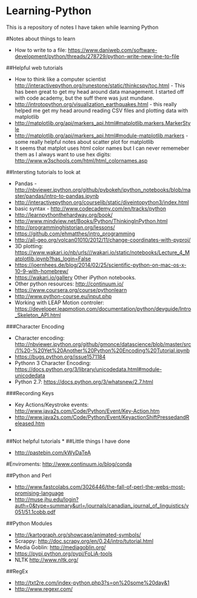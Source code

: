 # Learning-Python
This is a repository of notes I have taken while learning Python

#Notes about things to learn
* How to write to a file: https://www.daniweb.com/software-development/python/threads/278729/python-write-new-line-to-file


##Helpful web tutorials
* How to think like a computer scientist http://interactivepython.org/runestone/static/thinkcspy/toc.html - This has been great to get my head around data management. I started off with code academy, but the suff there was just mundane. 
* http://introtopython.org/visualization_earthquakes.html - this really helped me get my head around reading CSV files and plotting data with matplotlib
* http://matplotlib.org/api/markers_api.html#matplotlib.markers.MarkerStyle 
* http://matplotlib.org/api/markers_api.html#module-matplotlib.markers - some really helpful notes about scatter plot for matplotlib
* It seems that matplot uses html color names but I can never rememeber them as I always want to use hex digits: http://www.w3schools.com/html/html_colornames.asp

##Intersting tutorials to look at
* Pandas - http://nbviewer.ipython.org/github/pybokeh/ipython_notebooks/blob/master/pandas/intro-to-pandas.ipynb
* http://interactivepython.org/courselib/static/diveintopython3/index.html
* basic syntax - http://www.codecademy.com/en/tracks/python
* http://learnpythonthehardway.org/book/
* http://www.mindview.net/Books/Python/ThinkingInPython.html
* http://programminghistorian.org/lessons/
* https://github.com/ehmatthes/intro_programming
* http://all-geo.org/volcan01010/2012/11/change-coordinates-with-pyproj/
* 3D plotting: https://www.wakari.io/nb/urls///wakari.io/static/notebooks/Lecture_4_Matplotlib.ipynb?has_login=False
* https://joernhees.de/blog/2014/02/25/scientific-python-on-mac-os-x-10-9-with-homebrew/
* https://wakari.io/gallery Other iPython notebooks.
* Other python resources: http://continuum.io/
* https://www.coursera.org/course/pythonlearn
* http://www.python-course.eu/input.php
* Working with LEAP Motion controler: https://developer.leapmotion.com/documentation/python/devguide/Intro_Skeleton_API.html

###Character Encoding
* Character encoding: http://nbviewer.ipython.org/github/gmonce/datascience/blob/master/src/1%20-%20Yet%20Another%20Python%20Encoding%20Tutorial.ipynb
* https://bugs.python.org/issue1571184
* Pythonn 3 Character Encoding: https://docs.python.org/3/library/unicodedata.html#module-unicodedata
* Python 2.7: https://docs.python.org/3/whatsnew/2.7.html

###Recording Keys
* Key Actions/Keystroke events: http://www.java2s.com/Code/Python/Event/Key-Action.htm
* http://www.java2s.com/Code/Python/Event/KeyactionShiftPressedandReleased.htm
* 


##Not helpful tutorials
*
##Little things I have done
* http://pastebin.com/kWyDaTeA

#Enviroments:
http://www.continuum.io/blog/conda

##Python and Perl
* http://www.fastcolabs.com/3026446/the-fall-of-perl-the-webs-most-promising-language
* http://muse.jhu.edu/login?auth=0&type=summary&url=/journals/canadian_journal_of_linguistics/v051/51.1cobb.pdf

##Python Modules
* http://kartograph.org/showcase/animated-symbols/
* Scrappy: http://doc.scrapy.org/en/0.24/intro/tutorial.html
* Media Goblin: http://mediagoblin.org/
* https://pypi.python.org/pypi/FoLiA-tools
* NLTK http://www.nltk.org/

##RegEx
* http://txt2re.com/index-python.php3?s=on%20some%20day&1
* http://www.regexr.com/
